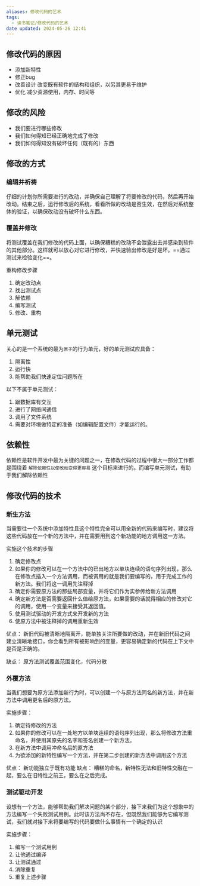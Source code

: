```yaml
---
aliases: 修改代码的艺术
tags:
  - 读书笔记/修改代码的艺术
date updated: 2024-05-26 12:41
---
```


## 修改代码的原因

- 添加新特性
- 修正bug
- 改善设计 改变既有软件的结构和组织，以另其更易于维护
- 优化  减少资源使用，内存、时间等

## 修改的风险

- 我们要进行哪些修改
- 我们如何得知已经正确地完成了修改
- 我们如何得知没有破坏任何（既有的）东西

## 修改的方式

### 编辑并祈祷

仔细的计划你所需要进行的改动，并确保自己理解了将要修改的代码，然后再开始改动。结束之后，运行修改后的系统，看看所做的改动是否生效，在然后对系统整体的验证，以确保改动没有破坏什么东西。

### 覆盖并修改

将测试覆盖在我们修改的代码上面，以确保糟糕的改动不会泄露出去并感染到软件的其他部分。这样就可以放心对它进行修改，并快速验出修改是好是坏。==通过测试来检验变化==。

重构修改步骤

1. 确定改动点
2. 找出测试点
3. 解依赖
4. 编写测试
5. 修改、重构

## 单元测试

关心的是一个系统的最为`原子`的行为单元，好的单元测试应具备：

1. 隔离性
2. 运行快
3. 能帮助我们快速定位问题所在

以下不属于单元测试：

1. 跟数据库有交互
2. 进行了网络间通信
3. 调用了文件系统
4. 需要对环境做特定的准备（如编辑配置文件）才能运行的。

## 依赖性

依赖性是软件开发中最为关键的问题之一，在修改代码的过程中很大一部分工作都是围绕着 `解除依赖性以使改动变得更容易` 这个目标来进行的。而编写单元测试，有助于我们解除依赖性

## 修改代码的技术

### 新生方法

当需要往一个系统中添加特性且这个特性完全可以用全新的代码来编写时，建议将这些代码放在一个新的方法中，并在需要用到这个新功能的地方调用这一方法。

实施这个技术的步骤

1. 确定修改点
2. 如果你的修改可以在一个方法中的已出地方以单块连续的语句序列出现，那么在修改点插入一个方法调用，而被调用的就是我们要编写的，用于完成工作的新方法。我们将这一调用先注释掉
3. 确定你需要原方法的那些局部变量，并将它们作为实参传给新方法调用
4. 确定新方法是否需要返回什么值给原方法，如果需要的话就得相应的修改对它的调用，使用一个变量来接受其返回值。
5. 使用测试驱动的开发方式来开发新的方法
6. 使原方法中被注释掉的调用重新生效

优点： 新旧代码被清晰地隔离开，能单独关注所要做的改动，并在新旧代码之间建立清晰地接口，你会看到所有被影响到的变量，更容易确定新的代码在上下文中是否是正确的。

缺点： 原方法测试覆盖范围变化，代码分散

### 外覆方法

当我们想要为原方法添加新行为时，可以创建一个与原方法同名的新方法，并在新方法中调用更名后的原方法。

实施步骤：

1. 确定待修改的方法
2. 如果你的修改可以在一处地方以单块连续的语句序列出现，那么将修改方法重命名，并使用其原先的名字和签名创建一个新方法。
3. 在新方法中调用冲命名后的原方法
4. 为欲添加的新特性编写一个方法，并在第二步创建的新方法中调用这个方法

优点： 新功能独立于既有功能
缺点： 糟糕的命名，新特性无法和旧特性交融在一起，要么在旧特性之前王，要么在之后完成。

### 测试驱动开发

设想有一个方法，能够帮助我们解决问题的某个部分，接下来我们为这个想象中的方法编写一个失败测试用例。此时该方法尚不存在，但既然我们能够为它编写测试，我们就对接下来将要编写的代码要做什么事情有一个确定的认识

实施步骤：

1. 编写一个测试用例
2. 让他通过编译
3. 让测试通过
4. 消除重复
5. 重复上述步骤
